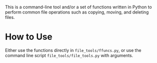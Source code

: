 
This is a command-line tool and/or a set of functions written in Python to perform common file operations such as copying, moving, and deleting files.


# How to Use

Either use the functions directly in `file_tools/ffuncs.py`, or use the command line script `file_tools/file_tools.py` with arguments.
